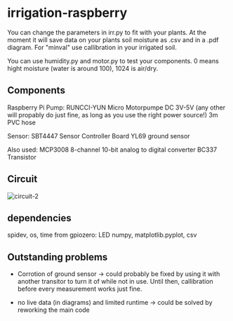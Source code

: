 # irrigation-raspberry
You can change the parameters in irr.py to fit with your plants. At the moment it will save data on your plants soil moisture as .csv and in a .pdf diagram. For "minval" use callibration in your irrigated soil.

You can use humidity.py and motor.py to test your components.
0 means hight moisture (water is around 100), 1024 is air/dry.


## Components

Raspberry Pi
Pump: 
RUNCCI-YUN Micro Motorpumpe DC 3V-5V (any other will propably do just fine, as long as you use the right power source!)
3m PVC hose

Sensor: 
SBT4447 Sensor Controller Board
YL69 ground sensor

Also used:
MCP3008 8-channel 10-bit analog to digital converter
BC337 Transistor

## Circuit
![circuit-2](https://user-images.githubusercontent.com/20001372/174871070-a0997e31-8145-41c6-a671-d4eb0c4a8c97.png)

## dependencies
spidev, os, time
from gpiozero: LED
numpy, matplotlib.pyplot, csv


## Outstanding problems
- Corrotion of ground sensor -> could probably be fixed by using it with another transitor to turn it of while not in use. Until then, callibration before every measurement works just fine.

- no live data (in diagrams) and limited runtime -> could be solved by reworking the main code
